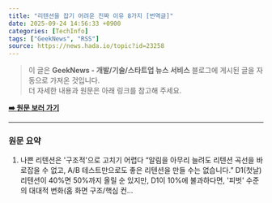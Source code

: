 ```yaml
---
title: "리텐션을 잡기 어려운 진짜 이유 8가지 [번역글]"
date: 2025-09-24 14:56:33 +0900
categories: [TechInfo]
tags: ["GeekNews", "RSS"]
source: https://news.hada.io/topic?id=23258
---
```

> 이 글은 **GeekNews - 개발/기술/스타트업 뉴스 서비스** 블로그에 게시된 글을 자동으로 가져온 것입니다. <br>
> 더 자세한 내용과 원문은 아래 링크를 참고해 주세요.

[**➡️ 원문 보러 가기**](https://news.hada.io/topic?id=23258)

---

### 원문 요약
1. 나쁜 리텐션은 '구조적'으로 고치기 어렵다 “알림을 아무리 늘려도 리텐션 곡선을 바로잡을 수 없고, A/B 테스트만으로도 좋은 리텐션을 만들 수는 없습니다.” D1(첫날) 리텐션이 40%면 50%까지 올릴 순 있지만, D1이 10%에 불과하다면, '피벗' 수준의 대대적 변화(홈 화면 구조/핵심 컨...
